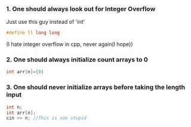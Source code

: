 ### 1. One should always look out for Integer Overflow

Just use this guy instead of 'int'
```cpp
#define ll long long
```
(I hate integer overflow in cpp, never again(I hope))
### 2. One should always initialize count arrays to 0

```cpp
int arr[n]={0}
```

### 3. One should never initialize arrays before taking the length input

~~~cpp
int n;
int arr[n];
cin >> n; //This is soo stupid
~~~

